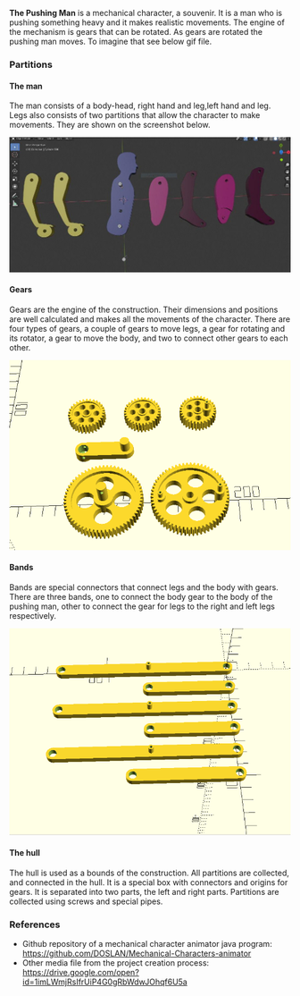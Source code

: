 **The Pushing Man** is a mechanical character, a souvenir. It is a man who is pushing something heavy and 
it makes realistic movements. The engine of the mechanism is gears that can be rotated. 
As gears are rotated the pushing man moves. To imagine that see below gif file.
 
### Partitions

#### The man
The man consists of a body-head, right hand and leg,left hand and leg. Legs also consists of two partitions 
that allow the character to make movements. They are shown on the screenshot below.	

![the_man](./media/the_man_scaled.jpg)

#### Gears
Gears are the engine of the construction. Their dimensions and positions are well calculated and 
makes all the movements of the character. There are four types of gears, a couple of gears to move legs, 
a gear for rotating and its rotator, a gear to move the body, and two to connect other gears to each other. 

![gears](./media/gears_scaled.png)

#### Bands
Bands are special connectors that connect legs and the body with gears. There are three bands, 
one to connect the body gear to the body of the pushing man, other to connect the gear for legs to the right and 
left legs respectively.

![bands](./media/bands_scaled.png)

#### The hull
The hull is used as a bounds of the construction. All partitions are collected, and connected in the hull. 
It is a special box with connectors and origins for gears. It is separated into two parts, the left and right parts. 
Partitions are collected using screws and special pipes.

### References
- Github repository of a mechanical character animator java program:  https://github.com/DOSLAN/Mechanical-Characters-animator
- Other media file from the project creation process: https://drive.google.com/open?id=1imLWmjRsIfrUiP4G0gRbWdwJOhqf6U5a
